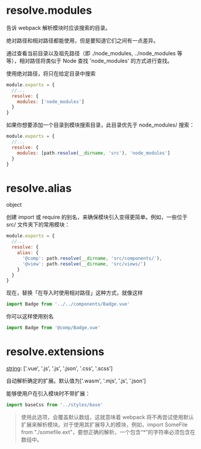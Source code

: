 # resolve.modules 
[string]: ['node_modules']

告诉 webpack 解析模块时应该搜索的目录。

绝对路径和相对路径都能使用，但是要知道它们之间有一点差异。

通过查看当前目录以及祖先路径（即 ./node_modules, ../node_modules 等等），相对路径将类似于 Node 查找 'node_modules' 的方式进行查找。

使用绝对路径，将只在给定目录中搜索
```js
module.exports = {
  //...
  resolve: {
    modules: ['node_modules']
  }
}
```

如果你想要添加一个目录到模块搜索目录，此目录优先于 node_modules/ 搜索：
```js
module.exports = {
  //...
  resolve: {
    modules: [path.resolve(__dirname, 'src'), 'node_modules']
  }
}
```
# resolve.alias
object

创建 import 或 require 的别名，来确保模块引入变得更简单。例如，一些位于 src/ 文件夹下的常用模块：

```js
module.exports = {
  //...
  resolve: {
    alias: {
      '@comp': path.resolve(__dirname, 'src/components/'),
      '@view': path.resolve(__dirname, 'src/views/')
    }
  }
}
```
现在，替换「在导入时使用相对路径」这种方式，就像这样
```js
import Badge from '../../components/Badge.vue'
```
你可以这样使用别名
```js
import Badge from '@comp/Badge.vue'
```
# resolve.extensions
[string]: ['.vue', '.js', '.js', '.json', '.css', '.scss']

自动解析确定的扩展。默认值为['.wasm', '.mjs', '.js', '.json']

能够使用户在引入模块时不带扩展：
```js
import baseCss from '../styles/base'
```
> 使用此选项，会覆盖默认数组，这就意味着 webpack 将不再尝试使用默认扩展来解析模块。对于使用其扩展导入的模块，例如，import SomeFile from "./somefile.ext"，要想正确的解析，一个包含“*”的字符串必须包含在数组中。